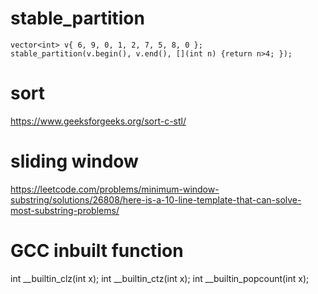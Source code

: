# stable_partition
    vector<int> v{ 6, 9, 0, 1, 2, 7, 5, 8, 0 };
	stable_partition(v.begin(), v.end(), [](int n) {return n>4; });

# sort
https://www.geeksforgeeks.org/sort-c-stl/


# sliding window
https://leetcode.com/problems/minimum-window-substring/solutions/26808/here-is-a-10-line-template-that-can-solve-most-substring-problems/

# GCC inbuilt function
int __builtin_clz(int x);
int __builtin_ctz(int x);
int __builtin_popcount(int x);